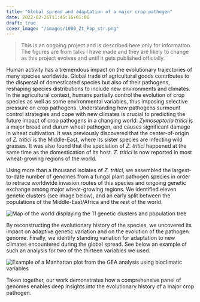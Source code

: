 ```yaml
---
title: "Global spread and adaptation of a major crop pathogen"
date: 2022-02-26T11:45:16+01:00
draft: true
cover_image: "/images/1000_Zt_Pop_str.png"
---
```


> This is an ongoing project and is described here only for information. The figures are from talks I have made and they are likely to change as this project evolves and until it gets published officially.

Human activity has a tremendous impact on the evolutionary trajectories of many species worldwide. Global trade of agricultural goods contributes to the dispersal of domesticated species but also of their pathogens, reshaping species distributions to include new environments and climates. In the agricultural context, humans partially control the evolution of crop species as well as some environmental variables, thus imposing selective pressure on crop pathogens. Understanding how pathogens surmount control strategies and cope with new climates is crucial to predicting the future impact of crop pathogens in a changing world.
*Zymoseptoria tritici* is a major bread and durum wheat pathogen, and causes significant damage in wheat cultivation. It was previously discovered that the center-of-origin of *Z. tritici* is the Middle-East, where its sister species are infecting wild grasses. It was also found that the speciation of *Z. tritici* happened at the same time as the domestication of its host. *Z. tritici* is now reported in most wheat-growing regions of the world.

Using more than a thousand isolates of *Z. tritici*, we assembled the largest-to-date number of genomes from a fungal plant pathogen species in order to retrace worldwide invasion routes of this species and ongoing genetic exchange among major wheat-growing regions. We identified eleven genetic clusters (see image below), and an early split between the populations of the Middle-East/Africa and the rest of the world.

![Map of the world displaying the 11 genetic clusters and population tree](/images/1000_Zt_Pop_str.png)

By reconstructing the evolutionary history of the species, we uncovered its impact on adaptive genetic variation and on the evolution of the pathogen genome. Finally, we identify standing variation for adaptation to new climates encountered during the global spread. See below an example of such an analysis for two of the thirteen variables we used.

![Example of a Manhattan plot from the GEA analysis using bioclimatic variables](/images/1000_Zt_GEA.png)

Taken together, our work demonstrates how a comprehensive panel of genomes enables deep insights into the evolutionary history of a major crop pathogen.
